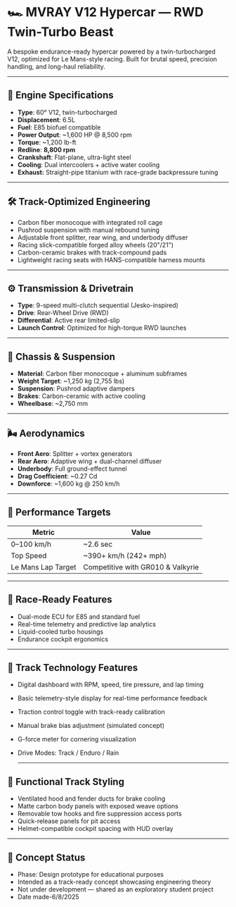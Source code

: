 # 🏎️ MVRAY V12 Hypercar — RWD Twin-Turbo Beast

A bespoke endurance-ready hypercar powered by a twin-turbocharged V12, optimized for Le Mans-style racing. Built for brutal speed, precision handling, and long-haul reliability.

---

## 🔧 Engine Specifications

- **Type**: 60° V12, twin-turbocharged
- **Displacement**: 6.5L
- **Fuel**: E85 biofuel compatible
- **Power Output**: ~1,600 HP @ 8,500 rpm
- **Torque**: ~1,200 lb-ft
- **Redline**: **8,800 rpm**
- **Crankshaft**: Flat-plane, ultra-light steel
- **Cooling**: Dual intercoolers + active water cooling
- **Exhaust:** Straight-pipe titanium with race-grade backpressure tuning
---

## 🛠️ Track-Optimized Engineering

- Carbon fiber monocoque with integrated roll cage  
- Pushrod suspension with manual rebound tuning  
- Adjustable front splitter, rear wing, and underbody diffuser  
- Racing slick-compatible forged alloy wheels (20"/21")  
- Carbon-ceramic brakes with track-compound pads  
- Lightweight racing seats with HANS-compatible harness mounts 

---
## ⚙️ Transmission & Drivetrain

- **Type**: 9-speed multi-clutch sequential (Jesko-inspired)
- **Drive**: Rear-Wheel Drive (RWD)
- **Differential**: Active rear limited-slip
- **Launch Control**: Optimized for high-torque RWD launches

---

## 🧱 Chassis & Suspension

- **Material**: Carbon fiber monocoque + aluminum subframes
- **Weight Target**: ~1,250 kg (2,755 lbs)
- **Suspension**: Pushrod adaptive dampers
- **Brakes**: Carbon-ceramic with active cooling
- **Wheelbase**: ~2,750 mm

---

## 🌬️ Aerodynamics

- **Front Aero**: Splitter + vortex generators
- **Rear Aero**: Adaptive wing + dual-channel diffuser
- **Underbody**: Full ground-effect tunnel
- **Drag Coefficient**: ~0.27 Cd
- **Downforce**: ~1,600 kg @ 250 km/h

---

## 🧪 Performance Targets

| Metric             | Value               |
|--------------------|---------------------|
| 0–100 km/h         | ~2.6 sec            |
| Top Speed          | ~390+ km/h (242+ mph) |
| Le Mans Lap Target | Competitive with GR010 & Valkyrie |

---

## 🎯 Race-Ready Features

- Dual-mode ECU for E85 and standard fuel
- Real-time telemetry and predictive lap analytics
- Liquid-cooled turbo housings
- Endurance cockpit ergonomics

---
## 🧠 Track Technology Features

- Digital dashboard with RPM, speed, tire pressure, and lap timing  
- Basic telemetry-style display for real-time performance feedback  
- Traction control toggle with track-ready calibration  
- Manual brake bias adjustment (simulated concept)  
- G-force meter for cornering visualization  
- Drive Modes: Track / Enduro / Rain

  ---
## 🎨 Functional Track Styling

- Ventilated hood and fender ducts for brake cooling  
- Matte carbon body panels with exposed weave options  
- Removable tow hooks and fire suppression access ports  
- Quick-release panels for pit access  
- Helmet-compatible cockpit spacing with HUD overlay  

---
## 📌 Concept Status

- Phase: Design prototype for educational purposes  
- Intended as a track-ready concept showcasing engineering theory  
- Not under development — shared as an exploratory student project
- Date made-6/8/2025
